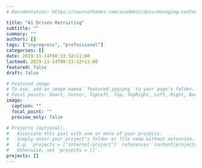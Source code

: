 ```yaml
---
# Documentation: https://sourcethemes.com/academic/docs/managing-content/

title: "Ai Driven Recruiting"
subtitle: ""
summary: ""
authors: []
tags: ["inprogress", "professional"]
categories: []
date: 2019-11-14T00:33:32+11:00
lastmod: 2019-11-14T00:33:32+11:00
featured: false
draft: false

# Featured image
# To use, add an image named `featured.jpg/png` to your page's folder.
# Focal points: Smart, Center, TopLeft, Top, TopRight, Left, Right, BottomLeft, Bottom, BottomRight.
image:
  caption: ""
  focal_point: ""
  preview_only: false

# Projects (optional).
#   Associate this post with one or more of your projects.
#   Simply enter your project's folder or file name without extension.
#   E.g. `projects = ["internal-project"]` references `content/project/deep-learning/index.md`.
#   Otherwise, set `projects = []`.
projects: []
---
```

